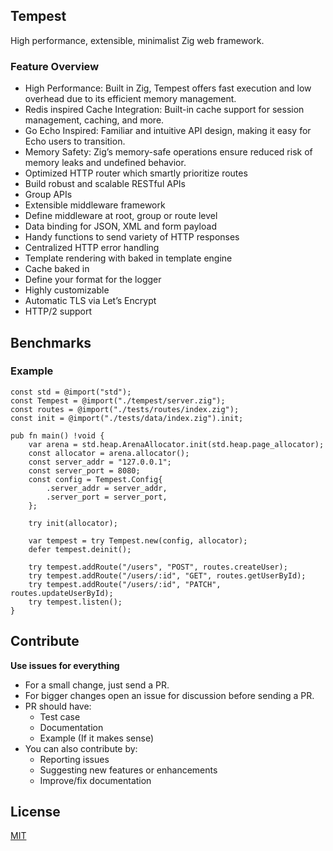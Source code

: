 ## Tempest

High performance, extensible, minimalist Zig web framework.

### Feature Overview

- High Performance: Built in Zig, Tempest offers fast execution and low overhead due to its efficient memory management.
- Redis inspired Cache Integration: Built-in cache support for session management, caching, and more.
- Go Echo Inspired: Familiar and intuitive API design, making it easy for Echo users to transition.
- Memory Safety: Zig’s memory-safe operations ensure reduced risk of memory leaks and undefined behavior.
- Optimized HTTP router which smartly prioritize routes
- Build robust and scalable RESTful APIs
- Group APIs
- Extensible middleware framework
- Define middleware at root, group or route level
- Data binding for JSON, XML and form payload
- Handy functions to send variety of HTTP responses
- Centralized HTTP error handling
- Template rendering with baked in template engine
- Cache baked in
- Define your format for the logger
- Highly customizable
- Automatic TLS via Let’s Encrypt
- HTTP/2 support

## Benchmarks

### Example

```zig
const std = @import("std");
const Tempest = @import("./tempest/server.zig");
const routes = @import("./tests/routes/index.zig");
const init = @import("./tests/data/index.zig").init;

pub fn main() !void {
    var arena = std.heap.ArenaAllocator.init(std.heap.page_allocator);
    const allocator = arena.allocator();
    const server_addr = "127.0.0.1";
    const server_port = 8080;
    const config = Tempest.Config{
        .server_addr = server_addr,
        .server_port = server_port,
    };

    try init(allocator);

    var tempest = try Tempest.new(config, allocator);
    defer tempest.deinit();

    try tempest.addRoute("/users", "POST", routes.createUser);
    try tempest.addRoute("/users/:id", "GET", routes.getUserById);
    try tempest.addRoute("/users/:id", "PATCH", routes.updateUserById);
    try tempest.listen();
}
```

## Contribute

**Use issues for everything**

- For a small change, just send a PR.
- For bigger changes open an issue for discussion before sending a PR.
- PR should have:
  - Test case
  - Documentation
  - Example (If it makes sense)
- You can also contribute by:
  - Reporting issues
  - Suggesting new features or enhancements
  - Improve/fix documentation

## License

[MIT](https://github.com/labstack/echo/blob/master/LICENSE)
